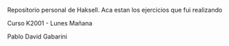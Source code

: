 
Repositorio personal de Haksell. Aca estan los ejercicios que fui realizando

Curso K2001 - Lunes Mañana

Pablo David Gabarini
